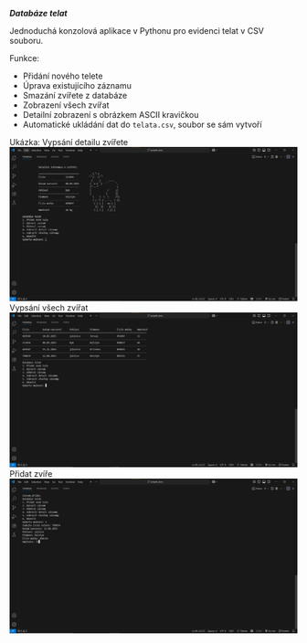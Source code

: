 ***Databáze telat***

Jednoduchá konzolová aplikace v Pythonu pro evidenci telat v CSV souboru. 

Funkce:
- Přidání nového telete
- Úprava existujícího záznamu
- Smazání zvířete z databáze
- Zobrazení všech zvířat 
- Detailní zobrazení s obrázkem ASCII kravičkou
- Automatické ukládání dat do `telata.csv`, soubor se sám vytvoří

Ukázka:
Vypsání detailu zvířete
![Obrázek](images/Vypsání-detailu-zvířete.png)
Vypsání všech zvířat
![Obrázek](images/Zobrazení-všech-zvířat.png)
Přidat zvíře
![Obrázek](images/Přidání-zvířete.png)
